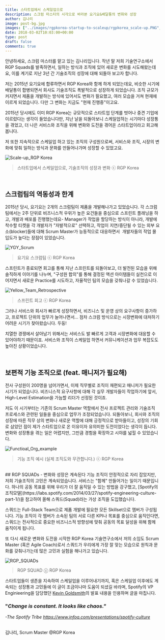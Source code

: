 ```yaml
---
title: 스타트업에서 스케일업으로
description: 스크럼 마스터의 시각으로 바라본 요기요&배달통의 변화와 성장
author: 김나리
image: post-bg.jpg
images: ["../images/rgpkorea-startup-to-scaleup/rgpkorea_scale-up.PNG", "../images/rgpkorea-startup-to-scaleup/YGY_Scrum.PNG", "../images/rgpkorea-startup-to-scaleup/Yellow_Team_Retrospective.JPG", "../images/rgpkorea-startup-to-scaleup/Functioal_Org_example.PNG", "../images/rgpkorea-startup-to-scaleup/RGP_SQUADs.PNG"]
date: 2018-03-02T10:03:00+00:00
type: post
draft: false
comments: true
---
```


안녕하세요, 스크럼 마스터를 맡고 있는 김나리입니다. 작년 말 저희 기술연구소에서 RGP Squads를 발족하면서, 일하는 방식과 조직에 있어 새로운 변화를 시도해왔는데요, 이를 계기로 지난 3년 간 기술조직의 성장에 대해 되돌아 보고자 합니다.

저는 2015년 요기요에 합류하면서 RGP Korea와 함께 하게 되었는데요, 비슷한 시기에 배달통이 합병되면서 회사도 기술조직도 폭발적으로 성장하게 되었습니다.
조직 규모가 커지면서 제품을 개발하는 방식에 있어서도 변화가 필요했고, 여러 모습을 거쳐 현재에 이르게 되었습니다. 다만 그 변화는 지금도 "현재 진행중"이고요. 

2015년 당시에도 이미 RGP Korea는 규모적으로 스타트업 단계를 벗어나 중견 기업에 이르렀다는 생각이 들었습니다만, 지난 날을 되돌아보니 스케일업하는 시기마다 성장통을 겪었고,
더 나은 서비스와 조직을 위해 변화와 도전을 겪어온 스타트업이라고 회고해봅니다.   

저 또한 지속적으로 스케일업 하고 있는 조직의 구성원으로써, 서비스와 조직, 시장의 변화에 맞춰 일하는 방식과 문화를 만들어나가며 성장할 수 있었고요.

![Scale-up_RGP Korea]

> 스타트업에서 스케일업으로, 기술조직의 성장과 변화 ⓒ RGP Korea

<br />

## 스크럼팀의 역동성과 한계 
2015년 당시, 요기요는 2개의 스크럼팀이 제품을 개발해나가고 있었습니다. 각 스크럼팀에서는 2주 단위로 비즈니스적 우위가 높은 요건들을 중심으로 스프린트 플래닝을 하고, 개발과 배포를 진행했는데요-
Manager가 작업을 할당하는 방식이 아니라, 개발에 착수할 티켓을 각 개발자가 "자발적으로" 선택하고, 작업이 지연/중단될 수 있는 외부 요소(blocker)들에 대해 Scrum Master가 능동적으로 대응하면서 
개발자들의 작업 몰입도가 높다는 장점이 있었습니다. 

![YGY_Scrum]

> 요기요 스크럼팀 ⓒ RGP Korea

스프린트가 종료되면 회고를 통해 지난 스프린트를 되돌아보고, 더 발전된 모습을 위해 솔직하게 이야기를 나누며,
"구성원 합의"를 통해 결정된 액션 아이템들이 실천으로 이어지면서 새로운 Practice를 시도하고, 자율적인 팀의 모습을 갖춰나갈 수 있었습니다.

![Yellow_Team_Retrospective]

> 스프린트 회고 ⓒ RGP Korea

그러나 서비스와 회사가 빠르게 성장하면서, 비즈니스 및 운영 상의 요구사항이 증가하고, 프로젝트 단위의 업무가 늘어나면서...
점차 스크럼 방식으로는 시장변화에 대처하기 어려운 시기가 찾아왔습니다. 두둥!

치열한 경쟁에서 살아남기 위해서는 서비스도 발 빠르게 고객과 시장변화에 대응할 수 있어야하기 때문이죠.
서비스와 조직이 스케일업 하면서 커뮤니케이션과 업무 복잡도도 높아진 상황이었습니다.

<br />

## 보편적 기능 조직으로 (feat. 매니저가 필요해)

전사 구성원이 200명을 넘어가면서, 이제 직무별로 조직이 재편되고 매니저가 필요한 시기가 되었습니다.
비즈니스적 요구사항에 대해 각 실무 개발자들이 작업하기에 앞서, High-Level Estimation을 가늠할 리더가 선정된 것이죠.

저도 이 시기부터는 기존의 Scrum Master 역할에서 전사 프로젝트 관리와 기술조직 프로세스와 관련된 일들을 중심으로 업무가 조정되었습니다.
되돌아보니, 회사와 조직의 성장에 따른 직무 상의 변화나 새로운 역할에 대해 긍정적으로 받아들이고, 성장의 기회로 삼았던 점이 제가 스타트업으로 온 이유이자 유의미한 도전이었다는 생각이 듭니다. 
변화와 성장통을 겪는 일은 어렵지만, 그만큼 경험을 확장하고 시야를 넓힐 수 있었습니다.

![Functioal_Org_example]

> 기능 조직 예시 (실제 조직도와 무관합니다.) ⓒ RGP Korea

<br />
## RGP SQUADs - 변화와 성장은 계속된다
기능 조직이 안정적으로 자리 잡았지만, 저희 기술조직의 고민은 계속되었습니다. 서비스는 "함께" 만들어가는 일이기 때문입니다.
하나의 공동 목표를 위해 우리가 더 잘 움직일 수 있는 방법을 강구했고, [Spotify의 조직모델](https://labs.spotify.com/2014/03/27/spotify-engineering-culture-part-1/)을 참고하여 올해 스쿼드(Squad)라는 가상 조직을 도입했습니다. 

스쿼드는 Full-Stack Team으로 제품 개발에 필요한 모든 Skillset으로 멤버가 구성됩니다. 기능 조직이 각 멤버가 소속된 팀의 서로 다른 KPI나 목표를 중심으로 움직인다면,
스쿼드는 전사적으로 중요한 비즈니스적 방향성에 맞춰 공동의 목표 달성을 위해 함께 움직이게 됩니다.

또 다시 새로운 변화와 도전을 시작한 RGP Korea 기술연구소에서 저의 소임도 Scrum Master (혹은 Agile Coach)로서 스쿼드가 우리에게 가장 잘 맞는 모습으로 원칙과 문화를 갖춰나가는데 많은 고민과 실험을 해나가고 있습니다.

![RGP_SQUADs]

> RGP SQUAD ⓒ RGP Korea

스타트업들이 생존을 지속하여 스케일업을 이루어내기까지, 혹은 스케일업 이후에도 계속되는 성장통과 고민들에 이 글이 조금이나마 도움이 되셨길 바라며,
Spotify의 VP Enginieering을 담당했던 [Kevin Goldsmith](https://www.linkedin.com/in/goldsmith/)의 발표 내용을 인용하며 글을 마칩니다.

### "_Change is constant. It looks like chaos."_

_-The Spotify Tribe https://www.infoq.com/presentations/spotify-culture_


<br>
김나리, Scrum Master @RGP Korea

[Scale-up_RGP Korea]: ../images/rgpkorea-startup-to-scaleup/rgpkorea_scale-up.PNG

[YGY_Scrum]: ../images/rgpkorea-startup-to-scaleup/YGY_Scrum.PNG

[Yellow_Team_Retrospective]: ../images/rgpkorea-startup-to-scaleup/Yellow_Team_Retrospective.JPG

[Functioal_Org_example]: ../images/rgpkorea-startup-to-scaleup/Functioal_Org_example.PNG

[RGP_SQUADs]: ../images/rgpkorea-startup-to-scaleup/RGP_SQUADs.PNG
